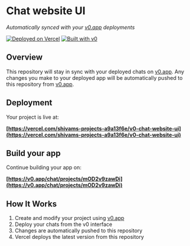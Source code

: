 # Chat website UI

*Automatically synced with your [v0.app](https://v0.app) deployments*

[![Deployed on Vercel](https://img.shields.io/badge/Deployed%20on-Vercel-black?style=for-the-badge&logo=vercel)](https://vercel.com/shivams-projects-a9a13f6e/v0-chat-website-ui)
[![Built with v0](https://img.shields.io/badge/Built%20with-v0.app-black?style=for-the-badge)](https://v0.app/chat/projects/mOD2v9zawDi)

## Overview

This repository will stay in sync with your deployed chats on [v0.app](https://v0.app).
Any changes you make to your deployed app will be automatically pushed to this repository from [v0.app](https://v0.app).

## Deployment

Your project is live at:

**[https://vercel.com/shivams-projects-a9a13f6e/v0-chat-website-ui](https://vercel.com/shivams-projects-a9a13f6e/v0-chat-website-ui)**

## Build your app

Continue building your app on:

**[https://v0.app/chat/projects/mOD2v9zawDi](https://v0.app/chat/projects/mOD2v9zawDi)**

## How It Works

1. Create and modify your project using [v0.app](https://v0.app)
2. Deploy your chats from the v0 interface
3. Changes are automatically pushed to this repository
4. Vercel deploys the latest version from this repository
